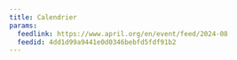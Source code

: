 ```yaml
---
title: Calendrier
params:
  feedlink: https://www.april.org/en/event/feed/2024-08
  feedid: 4dd1d99a9441e0d0346bebfd5fdf91b2
---
```

